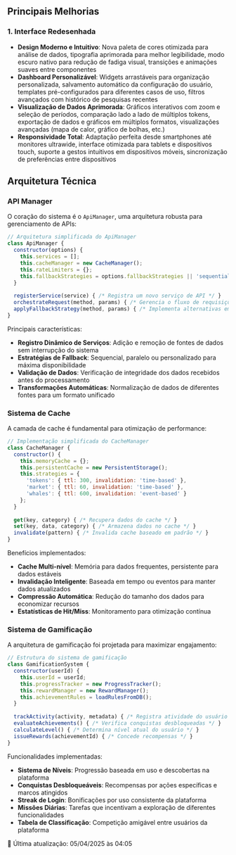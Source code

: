 ## Principais Melhorias

### 1. Interface Redesenhada

- **Design Moderno e Intuitivo**: Nova paleta de cores otimizada para análise de dados, tipografia aprimorada para melhor legibilidade, modo escuro nativo para redução de fadiga visual, transições e animações suaves entre componentes
- **Dashboard Personalizável**: Widgets arrastáveis para organização personalizada, salvamento automático da configuração do usuário, templates pré-configurados para diferentes casos de uso, filtros avançados com histórico de pesquisas recentes
- **Visualização de Dados Aprimorada**: Gráficos interativos com zoom e seleção de períodos, comparação lado a lado de múltiplos tokens, exportação de dados e gráficos em múltiplos formatos, visualizações avançadas (mapa de calor, gráfico de bolhas, etc.)
- **Responsividade Total**: Adaptação perfeita desde smartphones até monitores ultrawide, interface otimizada para tablets e dispositivos touch, suporte a gestos intuitivos em dispositivos móveis, sincronização de preferências entre dispositivos

## Arquitetura Técnica

### API Manager

O coração do sistema é o `ApiManager`, uma arquitetura robusta para gerenciamento de APIs:

```javascript
// Arquitetura simplificada do ApiManager
class ApiManager {
  constructor(options) {
    this.services = [];
    this.cacheManager = new CacheManager();
    this.rateLimiters = {};
    this.fallbackStrategies = options.fallbackStrategies || 'sequential';
  }
  
  registerService(service) { /* Registra um novo serviço de API */ }
  orchestrateRequest(method, params) { /* Gerencia o fluxo de requisições */ }
  applyFallbackStrategy(method, params) { /* Implementa alternativas em caso de falha */ }
}
```

Principais características:

- **Registro Dinâmico de Serviços**: Adição e remoção de fontes de dados sem interrupção do sistema
- **Estratégias de Fallback**: Sequencial, paralelo ou personalizado para máxima disponibilidade
- **Validação de Dados**: Verificação de integridade dos dados recebidos antes do processamento
- **Transformações Automáticas**: Normalização de dados de diferentes fontes para um formato unificado

### Sistema de Cache

A camada de cache é fundamental para otimização de performance:

```javascript
// Implementação simplificada do CacheManager
class CacheManager {
  constructor() {
    this.memoryCache = {};
    this.persistentCache = new PersistentStorage();
    this.strategies = {
      'tokens': { ttl: 300, invalidation: 'time-based' },
      'market': { ttl: 60, invalidation: 'time-based' },
      'whales': { ttl: 600, invalidation: 'event-based' }
    };
  }
  
  get(key, category) { /* Recupera dados do cache */ }
  set(key, data, category) { /* Armazena dados no cache */ }
  invalidate(pattern) { /* Invalida cache baseado em padrão */ }
}
```

Benefícios implementados:

- **Cache Multi-nível**: Memória para dados frequentes, persistente para dados estáveis
- **Invalidação Inteligente**: Baseada em tempo ou eventos para manter dados atualizados
- **Compressão Automática**: Redução do tamanho dos dados para economizar recursos
- **Estatísticas de Hit/Miss**: Monitoramento para otimização contínua

### Sistema de Gamificação

A arquitetura de gamificação foi projetada para maximizar engajamento:

```javascript
// Estrutura do sistema de gamificação
class GamificationSystem {
  constructor(userId) {
    this.userId = userId;
    this.progressTracker = new ProgressTracker();
    this.rewardManager = new RewardManager();
    this.achievementRules = loadRulesFromDB();
  }
  
  trackActivity(activity, metadata) { /* Registra atividade do usuário */ }
  evaluateAchievements() { /* Verifica conquistas desbloqueadas */ }
  calculateLevel() { /* Determina nível atual do usuário */ }
  issueRewards(achievementId) { /* Concede recompensas */ }
}
```

Funcionalidades implementadas:

- **Sistema de Níveis**: Progressão baseada em uso e descobertas na plataforma
- **Conquistas Desbloqueáveis**: Recompensas por ações específicas e marcos atingidos
- **Streak de Login**: Bonificações por uso consistente da plataforma
- **Missões Diárias**: Tarefas que incentivam a exploração de diferentes funcionalidades
- **Tabela de Classificação**: Competição amigável entre usuários da plataforma 

📅 Última atualização: 05/04/2025 às 04:05